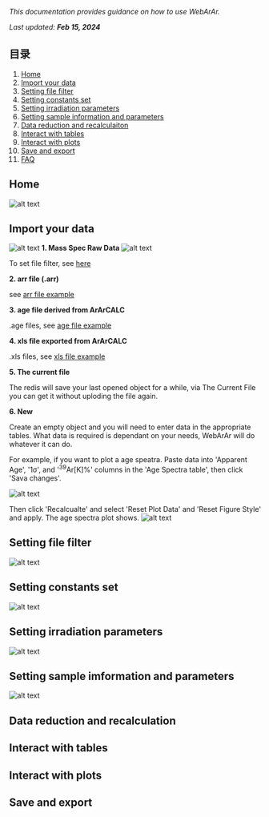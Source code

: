 
*This documentation provides guidance on how to use WebArAr.*

*Last updated: **Feb 15, 2024***

## 目录

1. [Home](#home)
2. [Import your data](#import-your-data)
3. [Setting file filter](#setting-file-filter)
4. [Setting constants set](#setting-constants-set)
5. [Setting irradiation parameters](#setting-irradiation-parameters)
6. [Setting sample information and parameters](#setting-sample-imformation-and-parameters)
7. [Data reduction and recalculaiton](#data-reduction-and-recalculation)
8. [Interact with tables](#interact-with-tables)
9. [Interact with plots](#interact-with-plots)
10. [Save and export](#save-and-export)
11. [FAQ](https://github.com/wuyangchn/webarar/issues)

## Home

![alt text](image.png)

## Import your data

![alt text](image-1.png)
**1. Mass Spec Raw Data**
![alt text](image-2.png)

To set file filter, see [here](#setting-file-filter)

**2. arr file (.arr)**

see [arr file example]()

**3. age file derived from ArArCALC**

.age files, see [age file example]()

**4. xls file exported from ArArCALC**

 .xls files, see [xls file example]()

**5. The current file**

The redis will save your last opened object for a while, via The Current File you can get it without uploding the file again.

**6. New**

Create an empty object and you will need to enter data in the appropriate tables. What data is required is dependant on your needs, WebArAr will do whatever it can do.

For example, if you want to plot a age speatra. Paste data into 'Apparent Age', '1σ', and '<sup>39</sup>Ar[K]%' columns in the 'Age Spectra table', then click 'Sava changes'.

![alt text](image-9.png)

Then click 'Recalcualte' and select 'Reset Plot Data' and 'Reset Figure Style' and apply.
The age spectra plot shows.
![alt text](image-11.png)

## Setting file filter
![alt text](image-3.png)

## Setting constants set
![alt text](image-4.png)
## Setting irradiation parameters
![alt text](image-5.png)
## Setting sample imformation and parameters
![alt text](image-6.png)
## Data reduction and recalculation

## Interact with tables

## Interact with plots

## Save and export

